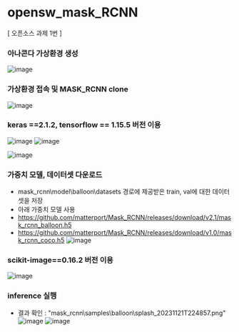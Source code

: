 # opensw_mask_RCNN
[ 오픈소스 과제 1번 ]


### 아나콘다 가상환경 생성
![image](https://github.com/mungsil/opensw_mask_RCNN/assets/107127451/b81fc8f6-ead2-4b58-a014-9c58d14ad960)

### 가상환경 접속 및 MASK_RCNN clone 
![image](https://github.com/mungsil/opensw_mask_RCNN/assets/107127451/d89acdc5-a7a4-49ad-b831-c08e3b9a6701)

### keras ==2.1.2, tensorflow == 1.15.5 버전 이용
![image](https://github.com/mungsil/opensw_mask_RCNN/assets/107127451/e228313d-59e8-4436-b994-ef13d992833e)
![image](https://github.com/mungsil/opensw_mask_RCNN/assets/107127451/bef350d5-c01b-4dad-a14d-416a0d871947)

![image](https://github.com/mungsil/opensw_mask_RCNN/assets/107127451/1837122d-e9f9-44a0-ae9a-33547d9b124e)

### 가중치 모델, 데이터셋 다운로드
- mask_rcnn\model\balloon\datasets 경로에 제공받은 train, val에 대한 데이터셋을 저장
- 아래 가중치 모델 사용
- https://github.com/matterport/Mask_RCNN/releases/download/v2.1/mask_rcnn_balloon.h5
- https://github.com/matterport/Mask_RCNN/releases/download/v1.0/mask_rcnn_coco.h5
  ![image](https://github.com/mungsil/opensw_mask_RCNN/assets/107127451/510684c4-3ec9-4565-9389-d6bf3ac348c5)

### scikit-image==0.16.2 버전 이용
![image](https://github.com/mungsil/opensw_mask_RCNN/assets/107127451/d8582c53-6423-4a44-9571-4f09de52e113)


### inference 실행
- 결과 확인 : "mask_rcnn\samples\balloon\splash_20231121T224857.png"
![image](https://github.com/mungsil/opensw_mask_RCNN/assets/107127451/66d2c251-1dce-4790-aaaa-5ac42e3ae3f9)
![image](https://github.com/mungsil/opensw_mask_RCNN/assets/107127451/e57d9006-4ca0-4e8c-ae86-8209d3366e50)
